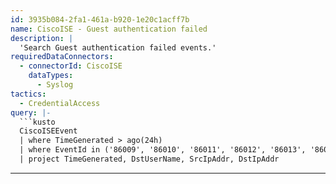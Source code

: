 ```yaml
---
id: 3935b084-2fa1-461a-b920-1e20c1acff7b
name: CiscoISE - Guest authentication failed
description: |
  'Search Guest authentication failed events.'
requiredDataConnectors:
  - connectorId: CiscoISE
    dataTypes:
      - Syslog
tactics:
  - CredentialAccess
query: |-
  ```kusto
  CiscoISEEvent
  | where TimeGenerated > ago(24h)
  | where EventId in ('86009', '86010', '86011', '86012', '86013', '86014', '86015', '86016', '86017', '86018', '86019', '86020')
  | project TimeGenerated, DstUserName, SrcIpAddr, DstIpAddr
  ```
---
```


